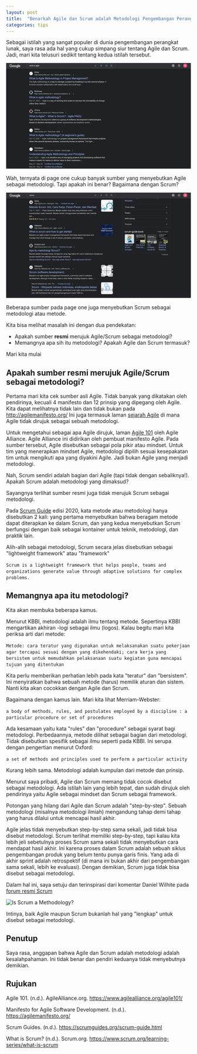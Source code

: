 ```yaml
---
layout: post
title:  "Benarkah Agile dan Scrum adalah Metodologi Pengembangan Perangkat Lunak?"
categories: tips
---
```

Sebagai istilah yang sangat populer di dunia pengembangan perangkat lunak, saya rasa ada hal yang cukup simpang siur
tentang Agile dan Scrum. Jadi, mari kita telusuri sedikit tentang kedua istilah tersebut.

![What is Agile](/img/artikel2-what-is-agile.png)

Wah, ternyata di page one cukup banyak sumber yang menyebutkan Agile sebagai metodologi. Tapi apakah ini benar?
Bagaimana dengan Scrum?

![What is Scrum](/img/artikel2-what-is-scrum.png)

Beberapa sumber pada page one juga menyebutkan Scrum sebagai metodologi atau metode.

Kita bisa melihat masalah ini dengan dua pendekatan:

- Apakah sumber **resmi** merujuk Agile/Scrum sebagai metodologi?
- Memangnya apa sih itu metodologi? Apakah Agile dan Scrum termasuk?

Mari kita mulai

## Apakah sumber **resmi** merujuk Agile/Scrum sebagai metodologi?

Pertama mari kita cek sumber asli Agile. Tidak banyak yang dikatakan oleh pendirinya, kecuali 4 manifesto dan 12
prinsip yang dipegang oleh Agile. Kita dapat melihatnya tidak lain dan tidak bukan pada http://agilemanifesto.org/
Ini juga termasuk laman [sejarah Agile](http://agilemanifesto.org/history.html) di mana Agile tidak dirujuk sebagai
sebuah metodologi. 

Untuk mengetahui sebagai apa Agile dirujuk, laman [Agile 101](https://www.agilealliance.org/agile101/) oleh Agile
Alliance. Agile Alliance ini didirikan oleh pembuat manifesto Agile. Pada sumber tersebut, Agile disebutkan sebagai
pola pikir atau mindset. Untuk tim yang menerapkan mindset Agile, metodologi dipilih sesuai kesepakatan tim untuk
mengikuti apa yang diyakini Agile. Jadi bukan Agile yang menjadi metodologi.

Nah, Scrum sendiri adalah bagian dari Agile (tapi tidak dengan sebaliknya!). Apakah Scrum adalah metodologi yang
dimaksud?

Sayangnya terlihat sumber resmi juga tidak merujuk Scrum sebagai metodologi.

Pada [Scrum Guide](https://scrumguides.org/scrum-guide.html) edisi 2020, kata metode atau metodologi hanya disebutkan
2 kali: yang pertama menyebutkan bahwa beragam metode dapat diterapkan ke dalam Scrum, dan yang kedua menyebutkan
Scrum berfungsi dengan baik sebagai kontainer untuk teknik, metodologi, dan praktik lain.

Alih-alih sebagai metodologi, Scrum secara jelas disebutkan sebagai "lightweight framework" atau "framework"

```Scrum is a lightweight framework that helps people, teams and organizations generate value through adaptive solutions for complex problems.```

## Memangnya apa itu metodologi?

Kita akan membuka beberapa kamus. 

Menurut KBBI, metodologi adalah ilmu tentang metode. Sepertinya KBBI mengartikan akhiran -logi sebagai ilmu (logos).
Kalau begitu mari kita periksa arti dari metode:

```Metode: cara teratur yang digunakan untuk melaksanakan suatu pekerjaan agar tercapai sesuai dengan yang dikehendaki; cara kerja yang bersistem untuk memudahkan pelaksanaan suatu kegiatan guna mencapai tujuan yang ditentukan```

Kita perlu memberikan perhatian lebih pada kata "teratur" dan "bersistem". Ini menyiratkan bahwa sebuah metode (harus)
memilik aturan dan sistem. Nanti kita akan cocokkan dengan Agile dan Scrum.

Bagaimana dengan kamus lain. Mari kita lihat Merriam-Webster:

```a body of methods, rules, and postulates employed by a discipline : a particular procedure or set of procedures```

Ada kesamaan yaitu kata "rules" dan "procedure" sebagai syarat bagi metodologi. Perbedaannya, metode dilihat sebagai
bagian dari metodologi. Tidak disebutkan spesifik sebagai ilmu seperti pada KBBI. Ini serupa dengan pengertian
menurut Oxford:

```a set of methods and principles used to perform a particular activity```

Kurang lebih sama. Metodologi adalah kumpulan dari metode dan prinsip.

Menurut saya pribadi, Agile dan Scrum memang tidak cocok disebut sebagai metodologi. Ada istilah lain yang lebih
tepat, dan sudah dirujuk oleh pendirinya yaitu Agile sebagai mindset dan Scrum sebagai framework.

Potongan yang hilang dari Agile dan Scrum adalah "step-by-step". Sebuah metodologi (misalnya metodologi ilmiah)
mengandung tahap demi tahap yang harus dilalui untuk mencapai hasil akhir.

Agile jelas tidak menyebutkan step-by-step sama sekali, jadi tidak bisa disebut metodologi. Scrum terlihat memiliki
step-by-step, tapi kalau kita lebih jeli sebetulnya proses Scrum sama sekali tidak menyebutkan cara mendapat hasil
akhir. Ini karena proses dalam Scrum adalah sebuah siklus pengembangan produk yang belum tentu punya garis finis.
Yang ada di akhir sprint adalah retrospektif (di mana ini bukan akhir dari pengembangan sama sekali, lebih ke
evaluasi). Dengan demikian, Scrum juga tidak bisa disebut sebagai metodologi.

Dalam hal ini, saya setuju dan terinspirasi dari komentar Daniel Wilhite pada [forum resmi Scrum](https://www.scrum.org/forum/scrum-forum/6117/agile-methodology-or-framework-or-philosophy)

![Is Scrum a Methodology?](/img/artikel2-is-scrum-a-methodology.png)

Intinya, baik Agile maupun Scrum bukanlah hal yang "lengkap" untuk disebut sebagai metodologi.

## Penutup

Saya rasa, anggapan bahwa Agile dan Scrum adalah metodologi adalah kesalahpahaman. Ini tidak benar dan pendiri
keduanya tidak menyebutnya demikian.

## Rujukan

Agile 101. (n.d.). AgileAlliance.org. https://www.agilealliance.org/agile101/

Manifesto for Agile Software Development. (n.d.). https://agilemanifesto.org/ 

Scrum Guides. (n.d.). https://scrumguides.org/scrum-guide.html 

What is Scrum? (n.d.). Scrum.org. https://www.scrum.org/learning-series/what-is-scrum